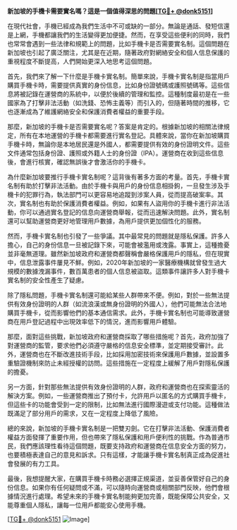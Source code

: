 **新加坡的手機卡需要實名嗎？這是一個值得深思的問題[[TG💪+ @donk5151](https://t.me/s/donk5151)]**

在現代社會，手機已經成為我們生活中不可或缺的一部分。無論是通話、發短信還是上網，手機都讓我們的生活變得更加便捷。然而，在享受這些便利的同時，我們也常常會遇到一些法律和規範上的問題，比如手機卡是否需要實名制。這個問題在新加坡也引起了廣泛關注，尤其是在近期，隨著政府對網絡安全和個人信息保護的重視程度不斷提高，人們開始更深入地思考這個問題。

首先，我們來了解一下什麼是手機卡實名制。簡單來說，手機卡實名制是指當用戶購買手機卡時，需要提供真實的身份信息，比如身份證號碼或護照號碼等。這些信息將被記錄在運營商的系統中，以便於後續的管理和監控。這種制度最初是在一些國家為了打擊非法活動（如洗錢、恐怖主義等）而引入的，但隨著時間的推移，它也逐漸成為了維護網絡安全和保護消費者權益的重要手段。

那麼，新加坡的手機卡是否需要實名呢？答案是肯定的。根據新加坡的相關法律規定，所有在本地運營的手機卡都需要進行實名登記。具體來說，當你在新加坡購買手機卡時，無論你是本地居民還是外國人，都需要提供有效的身份證明文件。這些文件通常包括身份證、護照或外籍人士的身份證（IPA）。運營商在收到這些信息後，會進行核實，確認無誤後才會激活你的手機卡。

為什麼新加坡要推行手機卡實名制呢？這背後有著多方面的考量。首先，手機卡實名制有助於打擊非法活動。由於手機卡與用戶的身份信息相掛鉤，一旦發生涉及手機卡的犯罪行為，執法部門可以更容易地追蹤到涉案人員，從而提高破案率。其次，實名制也有助於保護消費者權益。例如，如果有人盜用你的手機卡進行非法活動，你可以通過實名登記的信息向運營商舉報，從而迅速解決問題。此外，實名制還可以幫助運營商更好地管理用戶數據，為用戶提供更加個性化的服務。

然而，手機卡實名制也引發了一些爭議。其中最常見的問題就是隱私保護。許多人擔心，自己的身份信息一旦被記錄下來，可能會被濫用或洩露。事實上，這種擔憂並非毫無道理。雖然新加坡政府和運營商都聲稱會嚴格保護用戶的隱私，但在現實中，信息泄露事件屢見不鮮。例如，2020年新加坡的一家醫療機構就曾發生過大規模的數據洩漏事件，數百萬患者的個人信息被盜取。這類事件讓許多人對手機卡實名制的安全性產生了疑慮。

除了隱私問題，手機卡實名制還可能給某些人群帶來不便。例如，對於一些無法提供有效身份證明的人群（如流浪漢或無身份證明的外國人），他們可能無法合法地購買手機卡，從而影響他們的基本通信需求。此外，手機卡實名制也可能導致運營商在用戶登記過程中出現效率低下的情況，進而影響用戶體驗。

那麼，面對這些挑戰，新加坡政府和運營商採取了哪些措施呢？首先，政府加強了對運營商的監管，要求他們必須遵守嚴格的信息安全標準，並定期接受審計。此外，運營商也在不斷改進技術手段，比如採用加密技術來保護用戶數據，並設置多重驗證機制來防止未經授權的訪問。這些措施在一定程度上緩解了用戶對隱私保護的擔憂。

另一方面，針對那些無法提供有效身份證明的人群，政府和運營商也在探索靈活的解決方案。例如，一些運營商推出了預付卡，允許用戶以匿名的方式購買手機卡，但這些卡的功能會受到一定的限制，比如無法進行國際漫遊或支付功能。這種做法既滿足了部分用戶的需求，又在一定程度上降低了風險。

總的來說，新加坡的手機卡實名制是一把雙刃劍。它在打擊非法活動、保護消費者權益方面發揮了重要作用，但也帶來了隱私保護和用戶便利性的挑戰。作為普通市民，我們應該理性看待這個問題，既要支持政府和運營商在信息安全方面的努力，也要積極表達自己的意見和訴求。只有這樣，才能讓手機卡實名制真正成為促進社會發展的有力工具。

最後，我想提醒大家，在購買手機卡時務必選擇正規渠道，並妥善保管好自己的身份信息。如果你有任何疑問或不滿，可以隨時向運營商或相關部門反映，他們會根據情況進行處理。希望未來的手機卡實名制能夠更加完善，既能保障公共安全，又能尊重個人隱私，讓每一位用戶都能安心使用手機。

[[TG💪+ @donk5151](https://t.me/s/donk5151) ![Image](https://i.postimg.cc/rwNCRYN7/Snipaste-2025-04-30-17-27-05.png)]